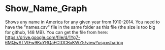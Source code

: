 # Show_Name_Graph
Shows any name in America for any given year from 1910-2014.
You need to have the "names.csv" file in the same folder as this file (the size is too big for github, 148 MB).
You can get the file from here: 
https://drive.google.com/file/d/1Yg7-6MQwSTVtFw9KuYRQaFCtDCBxKWZ5/view?usp=sharing
